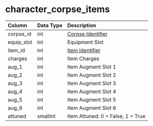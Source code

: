 # character\_corpse\_items

| Column | Data Type | Description |
| :--- | :--- | :--- |
| corpse\_id | int | [Corpse Identifier](character_corpses.md) |
| equip\_slot | int | Equipment Slot |
| item\_id | int | [Item Identifier](https://github.com/EQEmu/docs-db-schema/tree/e0eb157dbf5563b03c0faf391abc87ec69239f4a/docs/schema/categories/characters/items.md) |
| charges | int | Item Charges |
| aug\_1 | int | Item Augment Slot 1 |
| aug\_2 | int | Item Augment Slot 2 |
| aug\_3 | int | Item Augment Slot 3 |
| aug\_4 | int | Item Augment Slot 4 |
| aug\_5 | int | Item Augment Slot 5 |
| aug\_6 | int | Item Augment Slot 6 |
| attuned | smallint | Item Attuned: 0 = False, 1 = True |


